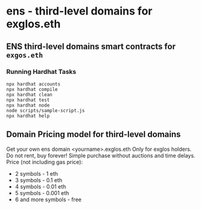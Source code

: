 # ens - third-level domains for exglos.eth

## ENS third-level domains smart contracts for `exgos.eth`
### Running Hardhat Tasks

```shell
npx hardhat accounts
npx hardhat compile
npx hardhat clean
npx hardhat test
npx hardhat node
node scripts/sample-script.js
npx hardhat help
```

## Domain Pricing model for third-level domains

Get your own ens domain \<yourname\>.exglos.eth
Only for exglos holders. Do not rent, buy forever!
Simple purchase without auctions and time delays.
Price (not including gas price):
- 2 symbols - 1 eth
- 3 symbols - 0.1 eth
- 4 symbols - 0.01 eth
- 5 symbols - 0.001 eth
- 6 and more symbols - free
